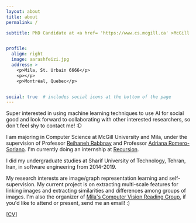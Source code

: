 ```yaml
---
layout: about
title: about
permalink: /

subtitle: PhD Candidate at <a href= 'https://www.cs.mcgill.ca' >McGill University</a> <br> Researcher at <a href= 'https://mila.quebec' >Mila, Quebec AI Institute</a>


profile:
  align: right
  image: aarashfeizi.jpg
  address: >
    <p>Mila, St. Urbain 6666</p>
    <p></p>
    <p>Montréal, Quebec</p>


social: true  # includes social icons at the bottom of the page
---
```


Super interested in using machine learning techniques to use AI for social good and look forward to collaborating with other interested researchers, so don't feel shy to contact me! :D

I am majoring in Computer Science at McGill University and Mila, under the supervision of Professor <a href="http://www.reirab.com">Reihaneh Rabbnay</a> and Professor <a href="https://sites.google.com/site/adriromsor/home">Adriana Romero-Soriano</a>. I'm currently doing an internship at <a href="https://www.recursion.com/">Recursion</a>.

I did my undergraduate studies at Sharif University of Technology, Tehran, Iran, in software engineering from 2014-2019.

My research interests are image/graph representation learning and self-supervision. My current project is on extracting multi-scale features for linking images and extracting similarities and differences among groups of images. I'm also the organizer of [Mila's Computer Vision Reading Group](https://mila-vision-rg.github.io/), if you'd like to attend or present, send me an email! :) 

[[CV](/assets/pdf/aarashfeizi.pdf)]

[comment]: <> (Write your biography here. Tell the world about yourself. Link to your favorite [subreddit]&#40;http://reddit.com&#41;. You can put a picture in, too. The code is already in, just name your picture `prof_pic.jpg` and put it in the `img/` folder.)

[comment]: <> (Put your address / P.O. box / other info right below your picture. You can also disable any these elements by editing `profile` property of the YAML header of your `_pages/about.md`. Edit `_bibliography/papers.bib` and Jekyll will render your [publications page]&#40;/al-folio/publications/&#41; automatically.)

[comment]: <> (Link to your social media connections, too. This theme is set up to use [Font Awesome icons]&#40;http://fortawesome.github.io/Font-Awesome/&#41; and [Academicons]&#40;https://jpswalsh.github.io/academicons/&#41;, like the ones below. Add your Facebook, Twitter, LinkedIn, Google Scholar, or just disable all of them.) 

